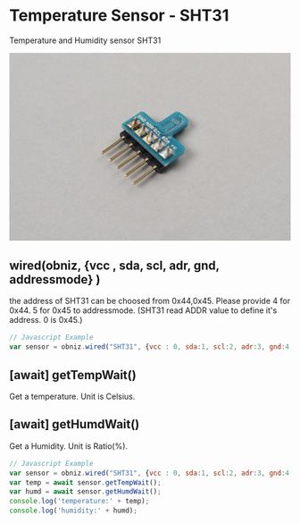 # Temperature Sensor - SHT31
Temperature and Humidity sensor SHT31

![](image.jpg)

## wired(obniz,  {vcc , sda, scl, adr, gnd, addressmode} )
the address of SHT31 can be choosed from 0x44,0x45.
Please provide 4 for 0x44. 5 for 0x45 to addressmode.
(SHT31 read ADDR value to define it's address. 0 is 0x45.)
```javascript
// Javascript Example
var sensor = obniz.wired("SHT31", {vcc : 0, sda:1, scl:2, adr:3, gnd:4, addressmode:5});
```
## [await] getTempWait()
Get a temperature. Unit is Celsius.

## [await] getHumdWait()
Get a Humidity. Unit is Ratio(%).
```javascript
// Javascript Example
var sensor = obniz.wired("SHT31", {vcc : 0, sda:1, scl:2, adr:3, gnd:4, addressmode:5});
var temp = await sensor.getTempWait();
var humd = await sensor.getHumdWait();
console.log('temperature:' + temp);
console.log('humidity:' + humd);
```